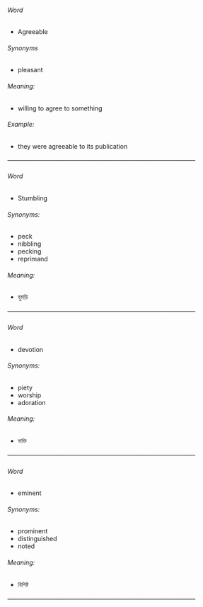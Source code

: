 ###### Word
- Agreeable
###### Synonyms
- pleasant
###### Meaning:
- willing to agree to something
###### Example:
- they were agreeable to its publication

~~------------------------------------------------------------------~~

###### Word
- Stumbling
###### Synonyms:
- peck
- nibbling
- pecking
- reprimand
###### Meaning:
- হুমড়ি

~~------------------------------------------------------------------~~

###### Word
- devotion
###### Synonyms:
- piety
- worship
- adoration
###### Meaning:
- ভক্তি

~~------------------------------------------------------------------~~

###### Word
- eminent
###### Synonyms:
- prominent
- distinguished
- noted
###### Meaning:
- বিশিষ্ট

~~------------------------------------------------------------------~~
